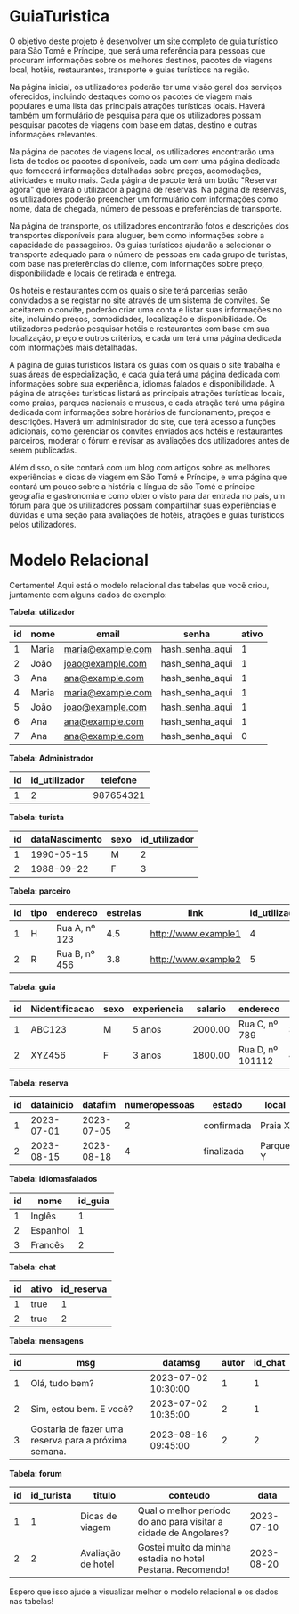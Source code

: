 # GuiaTuristica

O objetivo deste projeto é desenvolver um site completo de guia turístico para São Tomé e Príncipe, que será uma referência para pessoas que procuram informações sobre os melhores destinos, pacotes de viagens local, hotéis, restaurantes, transporte e guias turísticos na região.

Na página inicial, os utilizadores poderão ter uma visão geral dos serviços oferecidos, incluindo destaques como os pacotes de viagem mais populares e uma lista das principais atrações turísticas locais. Haverá também um formulário de pesquisa para que os utilizadores possam pesquisar pacotes de viagens com base em datas, destino e outras informações relevantes.

Na página de pacotes de viagens local, os utilizadores encontrarão uma lista de todos os pacotes disponíveis, cada um com uma página dedicada que fornecerá informações detalhadas sobre preços, acomodações, atividades e muito mais. Cada página de pacote terá um botão "Reservar agora" que levará o utilizador à página de reservas. Na página de reservas, os utilizadores poderão preencher um formulário com informações como nome, data de chegada, número de pessoas e preferências de transporte. 

Na página de transporte, os utilizadores encontrarão fotos e descrições dos transportes disponíveis para aluguer, bem como informações sobre a capacidade de passageiros. Os guias turísticos ajudarão a selecionar o transporte adequado para o número de pessoas em cada grupo de turistas, com base nas preferências do cliente, com informações sobre preço, disponibilidade e locais de retirada e entrega.

Os hotéis e restaurantes com os quais o site terá parcerias serão convidados a se registar no site através de um sistema de convites. Se aceitarem o convite, poderão criar uma conta e listar suas informações no site, incluindo preços, comodidades, localização e disponibilidade. Os utilizadores poderão pesquisar hotéis e restaurantes com base em sua localização, preço e outros critérios, e cada um terá uma página dedicada com informações mais detalhadas.

A página de guias turísticos listará os guias com os quais o site trabalha e suas áreas de especialização, e cada guia terá uma página dedicada com informações sobre sua experiência, idiomas falados e disponibilidade. A página de atrações turísticas listará as principais atrações turísticas locais, como praias, parques nacionais e museus, e cada atração terá uma página dedicada com informações sobre horários de funcionamento, preços e descrições.
Haverá um administrador do site, que terá acesso a funções adicionais, como gerenciar os convites enviados aos hotéis e restaurantes parceiros, moderar o fórum e revisar as avaliações dos utilizadores antes de serem publicadas.

Além disso, o site contará com um blog com artigos sobre as melhores experiências e dicas de viagem em São Tomé e Príncipe, e uma página que contará um pouco sobre a história e língua de são Tomé e príncipe geografia e gastronomia e como obter o visto para dar entrada no pais, um fórum para que os utilizadores possam compartilhar suas experiências e dúvidas e uma seção para avaliações de hotéis, atrações e guias turísticos pelos utilizadores.

# Modelo Relacional

Certamente! Aqui está o modelo relacional das tabelas que você criou, juntamente com alguns dados de exemplo:

**Tabela: utilizador**

| id | nome  | email              | senha              | ativo |
|----|-------|--------------------|--------------------|-------|
| 1  | Maria | maria@example.com  | hash_senha_aqui    | 1  |
| 2  | João  | joao@example.com   | hash_senha_aqui    | 1 |
| 3  | Ana   | ana@example.com    | hash_senha_aqui    | 1  |
| 4 | Maria | maria@example.com  | hash_senha_aqui    | 1  |
| 5 | João  | joao@example.com   | hash_senha_aqui    | 1 |
| 6  | Ana   | ana@example.com    | hash_senha_aqui    | 1  |
| 7  | Ana   | ana@example.com    | hash_senha_aqui    | 0 |

**Tabela: Administrador**

| id | id_utilizador | telefone     |
|----|---------------|--------------|
| 1  | 2             | 987654321    |

**Tabela: turista**

| id | dataNascimento | sexo | id_utilizador |
|----|----------------|------|---------------|
| 1  | 1990-05-15     | M    | 2            |
| 2  | 1988-09-22     | F    | 3             |

**Tabela: parceiro**

| id | tipo | endereco          | estrelas | link                | id_utilizador | foto        | telefone    |
|----|------|-------------------|----------|---------------------|---------------|-------------|-------------|
| 1  | H    | Rua A, nº 123     | 4.5      | http://www.example1 | 4            | foto1.jpg   | 111111111   |
| 2  | R    | Rua B, nº 456     | 3.8      | http://www.example2 | 5             | foto2.jpg   | 222222222   |

**Tabela: guia**

| id | Nidentificacao | sexo | experiencia      | salario | endereco           | telefone    | cv          | foto        | dataNascimento | id_utilizador |
|----|----------------|------|------------------|----------|---------------------|-------------|--------------|-------------|----------------|---------------|
| 1  | ABC123         | M    | 5 anos           | 2000.00  | Rua C, nº 789       | 333333333   | cv1.pdf      | foto3.jpg   | 1985-12-10     | 6            |
| 2  | XYZ456         | F    | 3 anos           | 1800.00  | Rua D, nº 101112    | 444444444   | cv2.pdf      | foto4.jpg   | 1992-08-25     | 7             |

**Tabela: reserva**

| id | datainicio | datafim   | numeropessoas | estado       | local             | id_guia | id_turista |
|----|------------|-----------|---------------|--------------|-------------------|---------|------------|
| 1  | 2023-07-01 | 2023-07-05| 2             | confirmada   | Praia X           | 1       | 1          |
| 2  | 2023-08-15 | 2023-08-18| 4             | finalizada   | Parque Y          | 2       | 2          |

**Tabela: idiomasfalados**

| id | nome       | id_guia |
|----|------------|---------|
| 1  | Inglês     | 1       |
| 2  | Espanhol   | 1       |
| 3  | Francês    | 2       |

**Tabela: chat**

| id | ativo | id_reserva |
|----|-------|------------|
| 1  | true  | 1          |
| 2  | true  | 2          |

**Tabela: mensagens**

| id | msg                         | datamsg             | autor | id_chat |
|----|-----------------------------|---------------------|-------|---------|
| 1  | Olá, tudo bem?              | 2023-07-02 10:30:00 | 1     | 1       |
| 2  | Sim, estou bem. E você?     | 2023-07-02 10:35:00 | 2     | 1       |
| 3  | Gostaria de fazer uma reserva para a próxima semana.  | 2023-08-16 09:45:00 | 2     | 2   |

**Tabela: forum**

| id | id_turista | titulo             | conteudo           | data       |
|----|------------|--------------------|--------------------|------------|
| 1  | 1          | Dicas de viagem    | Qual o melhor período do ano para visitar a cidade de Angolares? | 2023-07-10 |
| 2  | 2          | Avaliação de hotel | Gostei muito da minha estadia no hotel Pestana. Recomendo! | 2023-08-20 |

Espero que isso ajude a visualizar melhor o modelo relacional e os dados nas tabelas!
